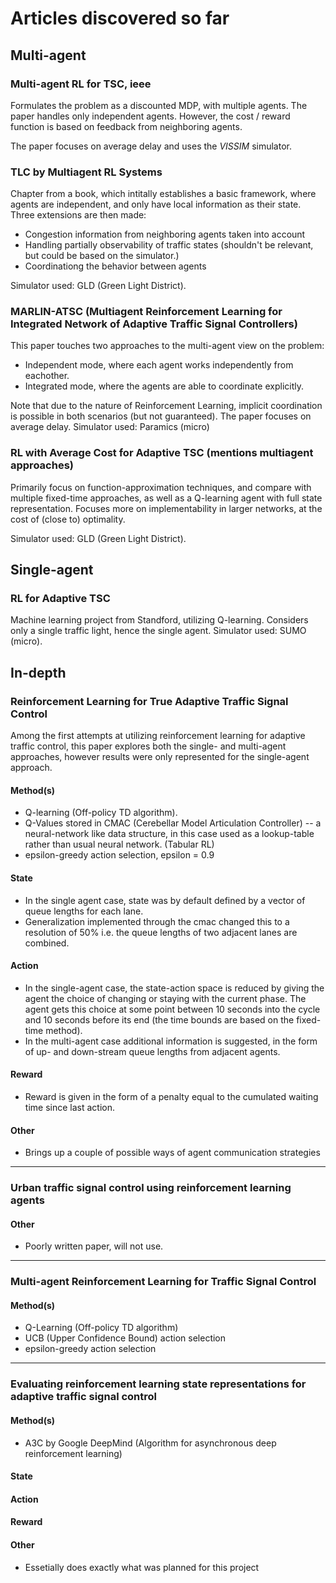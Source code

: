 # Articles discovered so far

## Multi-agent

### Multi-agent RL for TSC, ieee

Formulates the problem as a discounted MDP, with multiple agents.
The paper handles only independent agents. However, the cost / reward function is based on feedback from neighboring agents.

The paper focuses on average delay and uses the _VISSIM_ simulator.

### TLC by Multiagent RL Systems

Chapter from a book, which intitally establishes a basic framework, where agents are independent, and only have local information as their state. Three extensions are then made:

* Congestion information from neighboring agents taken into account
* Handling partially observability of traffic states (shouldn't be relevant, but could be based on the simulator.)
* Coordinationg the behavior between agents

Simulator used: GLD (Green Light District).

### MARLIN-ATSC (Multiagent Reinforcement Learning for Integrated Network of Adaptive Traffic Signal Controllers)

This paper touches two approaches to the multi-agent view on the problem:

* Independent mode, where each agent works independently from eachother.
* Integrated mode, where the agents are able to coordinate explicitly.

Note that due to the nature of Reinforcement Learning, implicit coordination is possible in both scenarios (but not guaranteed).
The paper focuses on average delay.
Simulator used: Paramics (micro)

### RL with Average Cost for Adaptive TSC (mentions multiagent approaches)

Primarily focus on function-approximation techniques, and compare with multiple fixed-time approaches, as well as a Q-learning agent with full state representation.
Focuses more on implementability in larger networks, at the cost of (close to) optimality.

Simulator used: GLD (Green Light District).

## Single-agent

### RL for Adaptive TSC

Machine learning project from Standford, utilizing Q-learning.
Considers only a single traffic light, hence the single agent.
Simulator used: SUMO (micro).

## In-depth

### Reinforcement Learning for True Adaptive Traffic Signal Control

Among the first attempts at utilizing reinforcement learning for adaptive traffic control, this paper explores both the single- and multi-agent approaches, however results were only represented for the single-agent approach.

#### Method(s)

* Q-learning (Off-policy TD algorithm).
* Q-Values stored in CMAC (Cerebellar Model  Articulation  Controller) -- a neural-network like data structure, in this case used as a lookup-table rather than usual neural network. (Tabular RL)
* epsilon-greedy action selection, epsilon = 0.9

#### State

* In the single agent case, state was by default defined by a vector of queue lengths for each lane.
* Generalization implemented through the cmac changed this to a resolution of 50% i.e. the queue lengths of two adjacent lanes are combined.

#### Action

* In the single-agent case, the state-action space is reduced by giving the agent the choice of changing or staying with the current phase. The agent gets this choice at some point between 10 seconds into the cycle and 10 seconds before its end (the time bounds are based on the fixed-time method).
* In the multi-agent case additional information is suggested, in the form of up- and down-stream queue lengths from adjacent agents.

#### Reward

* Reward is given in the form of a penalty equal to the cumulated waiting time since last action.

#### Other

* Brings up a couple of possible ways of agent communication strategies

----------------

### Urban traffic signal control using reinforcement learning agents

#### Other

* Poorly written paper, will not use.

----------------

### Multi-agent Reinforcement Learning for Traffic Signal Control

#### Method(s)

* Q-Learning (Off-policy TD algorithm)
* UCB (Upper Confidence Bound) action selection
* epsilon-greedy action selection

----------------

### Evaluating reinforcement learning state representations for adaptive traffic signal control

#### Method(s)

* A3C by Google DeepMind (Algorithm for asynchronous deep reinforcement learning)

#### State

#### Action

#### Reward

#### Other

* Essetially does exactly what was planned for this project